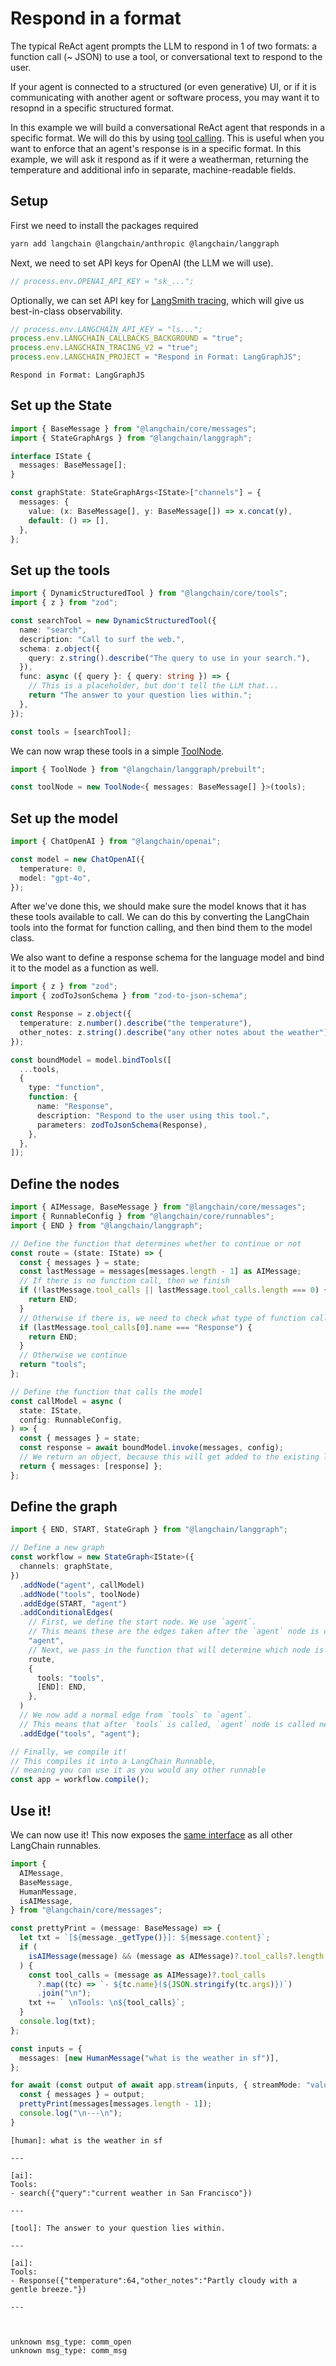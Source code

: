 # Respond in a format

The typical ReAct agent prompts the LLM to respond in 1 of two formats: a
function call (~ JSON) to use a tool, or conversational text to respond to the
user.

If your agent is connected to a structured (or even generative) UI, or if it is
communicating with another agent or software process, you may want it to resopnd
in a specific structured format.

In this example we will build a conversational ReAct agent that responds in a
specific format. We will do this by using
[tool calling](https://js.langchain.com/docs/modules/model_io/models/chat/function-calling/).
This is useful when you want to enforce that an agent's response is in a
specific format. In this example, we will ask it respond as if it were a
weatherman, returning the temperature and additional info in separate,
machine-readable fields.


## Setup

First we need to install the packages required

```bash
yarn add langchain @langchain/anthropic @langchain/langgraph
```


Next, we need to set API keys for OpenAI (the LLM we will use).



```typescript
// process.env.OPENAI_API_KEY = "sk_...";
```

Optionally, we can set API key for
[LangSmith tracing](https://smith.langchain.com/), which will give us
best-in-class observability.



```typescript
// process.env.LANGCHAIN_API_KEY = "ls...";
process.env.LANGCHAIN_CALLBACKS_BACKGROUND = "true";
process.env.LANGCHAIN_TRACING_V2 = "true";
process.env.LANGCHAIN_PROJECT = "Respond in Format: LangGraphJS";
```

    Respond in Format: LangGraphJS


## Set up the State



```typescript
import { BaseMessage } from "@langchain/core/messages";
import { StateGraphArgs } from "@langchain/langgraph";

interface IState {
  messages: BaseMessage[];
}

const graphState: StateGraphArgs<IState>["channels"] = {
  messages: {
    value: (x: BaseMessage[], y: BaseMessage[]) => x.concat(y),
    default: () => [],
  },
};
```

## Set up the tools



```typescript
import { DynamicStructuredTool } from "@langchain/core/tools";
import { z } from "zod";

const searchTool = new DynamicStructuredTool({
  name: "search",
  description: "Call to surf the web.",
  schema: z.object({
    query: z.string().describe("The query to use in your search."),
  }),
  func: async ({ query }: { query: string }) => {
    // This is a placeholder, but don't tell the LLM that...
    return "The answer to your question lies within.";
  },
});

const tools = [searchTool];
```

We can now wrap these tools in a simple
[ToolNode](https://langchain-ai.github.io/langgraphjs/reference/classes/prebuilt.ToolNode.html).



```typescript
import { ToolNode } from "@langchain/langgraph/prebuilt";

const toolNode = new ToolNode<{ messages: BaseMessage[] }>(tools);
```

## Set up the model



```typescript
import { ChatOpenAI } from "@langchain/openai";

const model = new ChatOpenAI({
  temperature: 0,
  model: "gpt-4o",
});
```

After we've done this, we should make sure the model knows that it has these
tools available to call. We can do this by converting the LangChain tools into
the format for function calling, and then bind them to the model class.

We also want to define a response schema for the language model and bind it to
the model as a function as well.


```typescript
import { z } from "zod";
import { zodToJsonSchema } from "zod-to-json-schema";

const Response = z.object({
  temperature: z.number().describe("the temperature"),
  other_notes: z.string().describe("any other notes about the weather"),
});

const boundModel = model.bindTools([
  ...tools,
  {
    type: "function",
    function: {
      name: "Response",
      description: "Respond to the user using this tool.",
      parameters: zodToJsonSchema(Response),
    },
  },
]);
```

## Define the nodes



```typescript
import { AIMessage, BaseMessage } from "@langchain/core/messages";
import { RunnableConfig } from "@langchain/core/runnables";
import { END } from "@langchain/langgraph";

// Define the function that determines whether to continue or not
const route = (state: IState) => {
  const { messages } = state;
  const lastMessage = messages[messages.length - 1] as AIMessage;
  // If there is no function call, then we finish
  if (!lastMessage.tool_calls || lastMessage.tool_calls.length === 0) {
    return END;
  }
  // Otherwise if there is, we need to check what type of function call it is
  if (lastMessage.tool_calls[0].name === "Response") {
    return END;
  }
  // Otherwise we continue
  return "tools";
};

// Define the function that calls the model
const callModel = async (
  state: IState,
  config: RunnableConfig,
) => {
  const { messages } = state;
  const response = await boundModel.invoke(messages, config);
  // We return an object, because this will get added to the existing list
  return { messages: [response] };
};
```

## Define the graph


```typescript
import { END, START, StateGraph } from "@langchain/langgraph";

// Define a new graph
const workflow = new StateGraph<IState>({
  channels: graphState,
})
  .addNode("agent", callModel)
  .addNode("tools", toolNode)
  .addEdge(START, "agent")
  .addConditionalEdges(
    // First, we define the start node. We use `agent`.
    // This means these are the edges taken after the `agent` node is called.
    "agent",
    // Next, we pass in the function that will determine which node is called next.
    route,
    {
      tools: "tools",
      [END]: END,
    },
  )
  // We now add a normal edge from `tools` to `agent`.
  // This means that after `tools` is called, `agent` node is called next.
  .addEdge("tools", "agent");

// Finally, we compile it!
// This compiles it into a LangChain Runnable,
// meaning you can use it as you would any other runnable
const app = workflow.compile();
```

## Use it!

We can now use it! This now exposes the
[same interface](https://v02.api.js.langchain.com/classes/langchain_core_runnables.Runnable.html)
as all other LangChain runnables.



```typescript
import {
  AIMessage,
  BaseMessage,
  HumanMessage,
  isAIMessage,
} from "@langchain/core/messages";

const prettyPrint = (message: BaseMessage) => {
  let txt = `[${message._getType()}]: ${message.content}`;
  if (
    isAIMessage(message) && (message as AIMessage)?.tool_calls?.length || 0 > 0
  ) {
    const tool_calls = (message as AIMessage)?.tool_calls
      ?.map((tc) => `- ${tc.name}(${JSON.stringify(tc.args)})`)
      .join("\n");
    txt += ` \nTools: \n${tool_calls}`;
  }
  console.log(txt);
};

const inputs = {
  messages: [new HumanMessage("what is the weather in sf")],
};

for await (const output of await app.stream(inputs, { streamMode: "values" })) {
  const { messages } = output;
  prettyPrint(messages[messages.length - 1]);
  console.log("\n---\n");
}
```

    [human]: what is the weather in sf
    
    ---
    
    [ai]:  
    Tools: 
    - search({"query":"current weather in San Francisco"})
    
    ---
    
    [tool]: The answer to your question lies within.
    
    ---
    
    [ai]:  
    Tools: 
    - Response({"temperature":64,"other_notes":"Partly cloudy with a gentle breeze."})
    
    ---
    


    unknown msg_type: comm_open
    unknown msg_type: comm_msg

